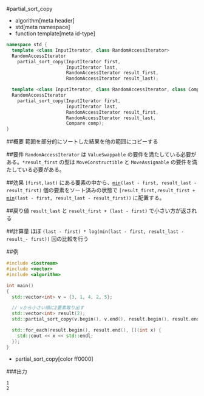 #partial_sort_copy
* algorithm[meta header]
* std[meta namespace]
* function template[meta id-type]

```cpp
namespace std {
  template <class InputIterator, class RandomAccessIterator>
  RandomAccessIterator
    partial_sort_copy(InputIterator first,
                      InputIterator last,
                      RandomAccessIterator result_first,
                      RandomAccessIterator result_last);

  template <class InputIterator, class RandomAccessIterator, class Compare>
  RandomAccessIterator
    partial_sort_copy(InputIterator first,
                      InputIterator last,
                      RandomAccessIterator result_first,
                      RandomAccessIterator result_last,
                      Compare comp);
}
```

##概要
範囲を部分的にソートした結果を他の範囲にコピーする


##要件
`RandomAccessIterator` は `ValueSwappable` の要件を満たしている必要がある。`*result_first` の型は `MoveConstructible` と `MoveAssignable` の要件を満たしている必要がある。


##効果
`[first,last)` にある要素の中から、[`min`](/reference/algorithm/min.md)`(last - first, result_last - result_first)` 個の要素をソート済みの状態で `[result_first,result_first +` [`min`](/reference/algorithm/min.md)`(last - first, result_last - result_first))` に配置する。


##戻り値
`result_last` と `result_first + (last - first)` で小さい方が返される


##計算量
ほぼ `(last - first) * log(min(last - first, result_last - result_- first))` 回の比較を行う


##例
```cpp
#include <iostream>
#include <vector>
#include <algorithm>

int main()
{
  std::vector<int> v = {3, 1, 4, 2, 5};

  // vから小さい順に2要素取り出す
  std::vector<int> result(2);
  std::partial_sort_copy(v.begin(), v.end(), result.begin(), result.end());

  std::for_each(result.begin(), result.end(), [](int x) {
    std::cout << x << std::endl;
  });
}
```
* partial_sort_copy[color ff0000]

###出力
```
1
2
```


